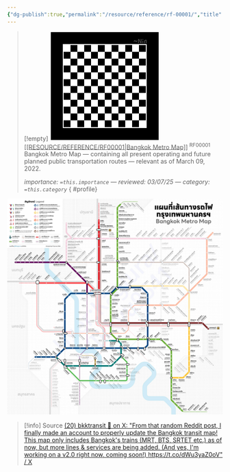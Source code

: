 ```yaml
---
{"dg-publish":true,"permalink":"/resource/reference/rf-00001/","title":"Bangkok Metro Map","tags":["-reference"]}
---
```


>[!empty]
> ![RESOURCE/ASSET/OTHER/PlaceholderIcon.png|icon](/img/user/RESOURCE/ASSET/OTHER/PlaceholderIcon.png) <u class="title">[[RESOURCE/REFERENCE/RF00001\|Bangkok Metro Map]]</u> <sup class="title">RF00001</sup> <b class="title"> </b>
> Bangkok Metro Map — containing all present operating and future planned public transportation routes — relevant as of March 09, 2022.
> 
> <i class="small">importance: `=this.importance` — reviewed: 03/07/25 — category: `=this.category`</i>
{ #profile}


![BangkokMetroMap_220309.jpg](/img/user/RESOURCE/ASSET/OTHER/BangkokMetroMap_220309.jpg)

>[!info] Source
> [(20) bkktransit 🚈 on X: "From that random Reddit post, I finally made an account to properly update the Bangkok transit map! This map only includes Bangkok's trains (MRT, BTS, SRTET etc.) as of now, but more lines &amp; services are being added. (And yes, I'm working on a v2.0 right now, coming soon!) https://t.co/dWu3yaZ0oV" / X](https://x.com/bkktransit/status/1686095928057634816)
> 
